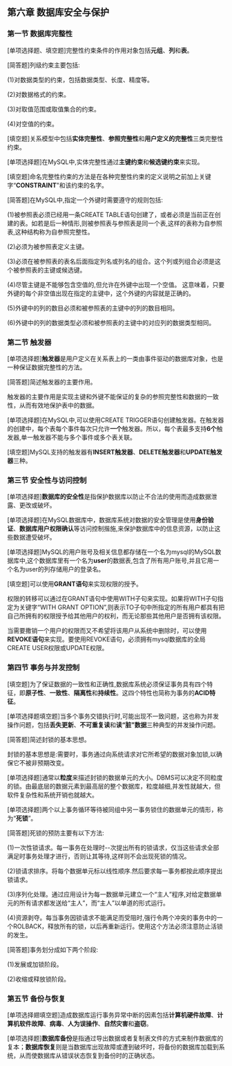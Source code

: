 ## 第六章 数据库安全与保护



### 第一节 数据库完整性

[单项选择题、填空题]完整性约束条件的作用对象包括**元组**、**列**和**表**。

[简答题]列级约束主要包括:

(1)对数据类型的约束，包括数据类型、长度、精度等。

(2)对数据格式的约束。

(3)对取值范围或取值集合的约束。

(4)对空值的约束。

[填空题]关系模型中包括**实体完整性**、**参照完整性**和**用户定义的完整性**三类完整性约束。

[单项选择题]在MySQL中,实体完整性通过**主键约束**和**候选键约束**来实现。

[填空题]命名完整性约束的方法是在各种完整性约束的定义说明之前加上关键字“**CONSTRAINT**"和该约束的名字。

[简答题]在MySQL中,指定一个外键时需要遵守的规则包括:

(1)被参照表必须已经用一条CREATE TABLE语句创建了，或者必须是当前正在创建的表。如若是后一种情形,则被参照表与参照表是同一个表,这样的表称为自参照表,这种结构称为自参照完整性。

(2)必须为被参照表定义主键。

(3)必须在被参照表的表名后面指定列名或列名的组合。这个列或列组合必须是这个被参照表的主键或候选键。

(4)尽管主键是不能够包含空值的,但允许在外键中出现一个空值。 这意味着，只要外键的每个非空值出现在指定的主键中，这个外键的内容就是正确的。

(5)外键中的列的数目必须和被参照表的主键中的列的数目相同。

(6)外键中的列的数据类型必须和被参照表的主键中的对应列的数据类型相同。



### 第二节 触发器

[单项选择题]**触发器**是用户定义在关系表上的一类由事件驱动的数据库对象，也是一种保证数据完整性的方法。


[简答题]简述触发器的主要作用。

触发器的主要作用是实现主键和外键不能保证的复杂的参照完整性和数据的一致性，从而有效地保护表中的数据。

[单项选择题]在MySQL中,可以使用CREATE TRIGGER语句创建触发器。在触发器的创建中，每个表每个事件每次只允许**一个**触发器。所以，每个表最多支持**6个**触发器,单一触发器不能与多个事件或多个表关联。

[填空题]MySQL支持的触发器有**INSERT触发器**、**DELETE触发器**和**UPDATE触发器**三种。



### 第三节 安全性与访问控制

[单项选择题]**数据库的安全性**是指保护数据库以防止不合法的使用而造成数据泄露、更改或破坏。

[单项选择题]在MySQL数据库中，数据库系统对数据的安全管理是使用**身份验证**、**数据库用户权限确认**等访问控制揩施,来保护数据库中的信息资源，以防止这些数据遭受破坏。

[单项选择题]MySQL的用户账号及相关信息都存储在一个名为mysql的MySQL数据库中,这个数据库里有一个名为**user**的数据表,包含了所有用户账号,并且它用一个名为user的列存储用户的登录名。

[填空题]可以使用**GRANT语句**来实现权限的授予。

权限的转移可以通过在GRANT语句中使用WITH子句来实现。如果将WITH子句指定为关键字“WITH GRANT OPTION”,则表示TO子句中所指定的所有用户都具有把自己所拥有的权限授予给其他用户的权利，而无论那些其他用户是否拥有该权限。

当需要撒销一个用户的权限而又不希望将该用户从系统中删除时，可以使用**REVOKE语句**来实现。要使用REVOKE语句，必须拥有mysql数据库的全局CREATE USER权限或UPDATE权限。



### 第四节 事务与并发控制

[填空题]为了保证数据的一致性和正确性,数据库系统必须保证事务具有四个特征，即**原子性**、**一致性**、**隔离性**和**持续性**。这四个特性也简称为事务的**ACID特征**。

[单项选择题填空题]当多个事务交错执行时,可能出现不一致问题，这也称为并发操作问题，包括**丢失更新**、**不可重复读**和**读“脏”数据**三种典型的并发操作问题。

[简答题]简述封锁的基本思想。

封锁的基本思想是:需要时，事务通过向系统请求对它所希望的数据对象加锁,以确保它不被非预期改变。

[单项选择题]通常以**粒度**来描述封锁的数据单元的大小。DBMS可以决定不同粒度的锁。由最底层的数据元素到最高层的整个数据库，粒度越细,并发性就越大，但软件复杂性和系统开销也就越大。

[单项选择题]两个以上事务循环等待被同组中另一事务锁住的数据单元的情形，称为“**死锁**”。

[简答题]死锁的预防主要有以下方法:

(1)一次性锁请求。每一事务在处理时--次提出所有的锁请求，仅当这些请求全部满足时事务处理才进行，否则让其等待,这样则不会出现死锁的情况。

(2)锁请求排序。将每个数据单元标以线性顺序.然后要求每一事务都按此顺序提出锁请求。

(3)序列化处理。通过应用设计为每一数据单元建立一个“主人”程序,对给定数据单元的所有请求都发送给“主人”，而“主人”以单道的形式运行。

(4)资源剥夺。每当事务因锁请求不能满足而受阻时,强行令两个冲突的事务中的一个ROLBACK，释放所有的锁，以后再重新运行。使用这个方法必须注意防止活锁的发生。

[简答题]事务划分成如下两个阶段:

(1)发展或加锁阶段。

(2)收缩或释放锁阶段。



### 第五节 备份与恢复

[单项选择翅填空题]造成数据库运行事务异常中断的因素包括**计算机硬件故障**、**计算机软件故障**、**病毒**、**人为误操作**、**自然灾害**和**盗窃**。

[单项选择题]**数据库备份**是指通过导出数据或者复制表文件的方式来制作数据库的复本；**数据库恢复**则是当数据库出现故障或遭到破坏时，将备份的数据库加载到系统，从而使数据库从错误状态恢复到备份时的正确状态。